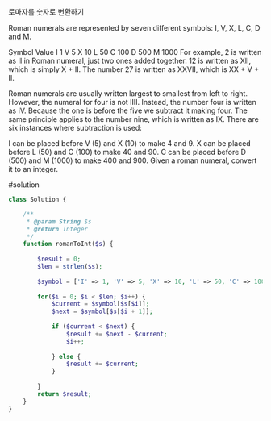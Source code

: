 로마자를 숫자로 변환하기

Roman numerals are represented by seven different symbols: I, V, X, L, C, D and M.

Symbol       Value
I             1
V             5
X             10
L             50
C             100
D             500
M             1000
For example, 2 is written as II in Roman numeral, just two ones added together. 12 is written as XII, which is simply X + II. The number 27 is written as XXVII, which is XX + V + II.

Roman numerals are usually written largest to smallest from left to right. However, the numeral for four is not IIII. Instead, the number four is written as IV. Because the one is before the five we subtract it making four. The same principle applies to the number nine, which is written as IX. There are six instances where subtraction is used:

I can be placed before V (5) and X (10) to make 4 and 9. 
X can be placed before L (50) and C (100) to make 40 and 90. 
C can be placed before D (500) and M (1000) to make 400 and 900.
Given a roman numeral, convert it to an integer.


#solution
```php
class Solution {

    /**
     * @param String $s
     * @return Integer
     */
    function romanToInt($s) {
        
        $result = 0;
        $len = strlen($s);
        
        $symbol = ['I' => 1, 'V' => 5, 'X' => 10, 'L' => 50, 'C' => 100, 'D' => 500, 'M' => 1000];
        
        for($i = 0; $i < $len; $i++) {
            $current = $symbol[$s[$i]];
            $next = $symbol[$s[$i + 1]];
            
            if ($current < $next) {
                $result += $next - $current;
                $i++;
                    
            } else {
                $result += $current;
            }
            
        }
        return $result;
    }
}
```
